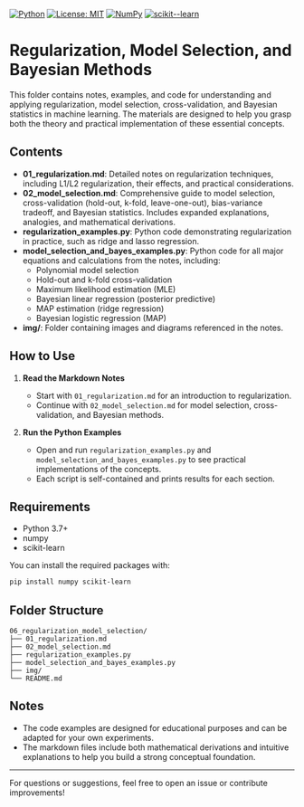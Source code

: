[![Python](https://img.shields.io/badge/python-3.7%2B-blue.svg)](https://www.python.org/downloads/)
[![License: MIT](https://img.shields.io/badge/License-MIT-green.svg)](https://opensource.org/licenses/MIT)
[![NumPy](https://img.shields.io/badge/numpy-%3E=1.18-blue.svg)](https://numpy.org/)
[![scikit--learn](https://img.shields.io/badge/scikit--learn-%3E=0.22-orange.svg)](https://scikit-learn.org/stable/)

# Regularization, Model Selection, and Bayesian Methods

This folder contains notes, examples, and code for understanding and applying regularization, model selection, cross-validation, and Bayesian statistics in machine learning. The materials are designed to help you grasp both the theory and practical implementation of these essential concepts.

## Contents

- **01_regularization.md**: Detailed notes on regularization techniques, including L1/L2 regularization, their effects, and practical considerations.
- **02_model_selection.md**: Comprehensive guide to model selection, cross-validation (hold-out, k-fold, leave-one-out), bias-variance tradeoff, and Bayesian statistics. Includes expanded explanations, analogies, and mathematical derivations.
- **regularization_examples.py**: Python code demonstrating regularization in practice, such as ridge and lasso regression.
- **model_selection_and_bayes_examples.py**: Python code for all major equations and calculations from the notes, including:
  - Polynomial model selection
  - Hold-out and k-fold cross-validation
  - Maximum likelihood estimation (MLE)
  - Bayesian linear regression (posterior predictive)
  - MAP estimation (ridge regression)
  - Bayesian logistic regression (MAP)
- **img/**: Folder containing images and diagrams referenced in the notes.

## How to Use

1. **Read the Markdown Notes**
   - Start with `01_regularization.md` for an introduction to regularization.
   - Continue with `02_model_selection.md` for model selection, cross-validation, and Bayesian methods.

2. **Run the Python Examples**
   - Open and run `regularization_examples.py` and `model_selection_and_bayes_examples.py` to see practical implementations of the concepts.
   - Each script is self-contained and prints results for each section.

## Requirements

- Python 3.7+
- numpy
- scikit-learn

You can install the required packages with:

```bash
pip install numpy scikit-learn
```

## Folder Structure

```
06_regularization_model_selection/
├── 01_regularization.md
├── 02_model_selection.md
├── regularization_examples.py
├── model_selection_and_bayes_examples.py
├── img/
└── README.md
```

## Notes
- The code examples are designed for educational purposes and can be adapted for your own experiments.
- The markdown files include both mathematical derivations and intuitive explanations to help you build a strong conceptual foundation.

---

For questions or suggestions, feel free to open an issue or contribute improvements! 